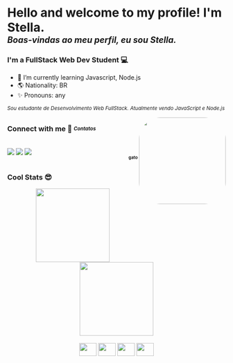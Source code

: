 # Hello and welcome to my profile! I'm Stella. <br><sub><sup><em>Boas-vindas ao meu perfil, eu sou Stella.</em></sup></sub>

### I'm a FullStack Web Dev Student 💻
- 🌱 I’m currently learning Javascript, Node.js
- 🌎 Nationality: BR
- ✨ Pronouns: any

<sub><em>Sou estudante de Desenvolvimento Web FullStack. Atualmente vendo JavaScript e Node.js</em></sub>

<img align="right" height="200" style="border-radius: 50px;" src="https://i.imgur.com/CLUODaY.jpg">

##

### Connect with me 👥 <sub><sup><em>Contatos</em></sup></sub>

<div style="display: inline_block"><br>
  <a href = "mailto:stellalleal@gmail.com" target="_blank"><img align="center" src="https://img.shields.io/badge/Gmail-D14836?style=for-the-badge&logo=gmail&logoColor=white"></a>
  <a href="https://www.linkedin.com/in/stelleal" target="_blank"><img align="center" src="https://img.shields.io/badge/LinkedIn-0077B5?style=for-the-badge&logo=linkedin&logoColor=white"></a>
  <a href="https://t.me/zinphes" target="_blank"><img align="center" src="https://img.shields.io/badge/Telegram-2CA5E0?style=for-the-badge&logo=telegram&logoColor=white"></a>
  <div align="right"><sub><sup><strong>gato</strong></sup></sub></div>
</div>


##

### Cool Stats 😎

<div align="center">
  <a href="https://github.com/stelleal">
  <img height="170em" src="https://github-readme-stats.vercel.app/api?username=stelleal&show_icons=true&theme=dracula&include_all_commits=true&count_private=true"/>
  <img height="170em" src="https://github-readme-stats.vercel.app/api/top-langs/?username=stelleal&langs_count=7&theme=dracula"/>
  </a>
</div>
  
<div align="center" style="display: inline_block"><br>
  <img align="center" height="30" width="40" src="https://cdn.jsdelivr.net/gh/devicons/devicon/icons/javascript/javascript-original.svg">
  <img align="center" height="30" width="40" src="https://cdn.jsdelivr.net/gh/devicons/devicon/icons/html5/html5-original.svg">
  <img align="center" height="30" width="40" src="https://cdn.jsdelivr.net/gh/devicons/devicon/icons/css3/css3-original.svg">
  <img align="center" height="30" width="40" src="https://cdn.jsdelivr.net/gh/devicons/devicon/icons/nodejs/nodejs-original.svg">
</div>


  
  ##
  

